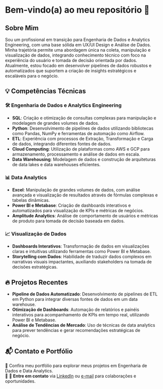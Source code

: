 # Bem-vindo(a) ao meu repositório 🚀

## Sobre Mim

Sou um profissional em transição para Engenharia de Dados e Analytics Engineering, com uma base sólida em UX/UI Design e Análise de Dados. Minha trajetória permite uma abordagem única na coleta, manipulação e visualização de dados, integrando conhecimento técnico com foco na experiência do usuário e tomada de decisão orientada por dados. Atualmente, estou focado em desenvolver pipelines de dados robustos e automatizados que suportem a criação de insights estratégicos e escaláveis para o negócio.

## 💡 Competências Técnicas

### 🛠️ Engenharia de Dados e Analytics Engineering

- **SQL**: Criação e otimização de consultas complexas para manipulação e modelagem de grandes volumes de dados.
- **Python**: Desenvolvimento de pipelines de dados utilizando bibliotecas como Pandas, NumPy e ferramentas de automação como Airflow.
- **ETL**: Experiência com processos de Extração, Transformação e Carga de dados, integrando diferentes fontes de dados.
- **Cloud Computing**: Utilização de plataformas como AWS e GCP para armazenamento, processamento e análise de dados em escala.
- **Data Warehousing**: Modelagem de dados e construção de arquiteturas de data lakes e data warehouses eficientes.

### 📊 Data Analytics

- **Excel**: Manipulação de grandes volumes de dados, com análise avançada e visualização de resultados através de fórmulas complexas e tabelas dinâmicas.
- **Power BI e Metabase**: Criação de dashboards interativos e automatizados para visualização de KPIs e métricas de negócios.
- **Amplitude Analytics**: Análise de comportamento de usuários e métricas de produto para tomada de decisão baseada em dados.

### 📈 Visualização de Dados

- **Dashboards Interativos**: Transformação de dados em visualizações claras e intuitivas utilizando ferramentas como Power BI e Metabase.
- **Storytelling com Dados**: Habilidade de traduzir dados complexos em narrativas visuais impactantes, auxiliando stakeholders na tomada de decisões estratégicas.

## 🔥 Projetos Recentes

- **Pipeline de Dados Automatizado**: Desenvolvimento de pipelines de ETL em Python para integrar diversas fontes de dados em um data warehouse.
- **Otimização de Dashboards**: Automação de relatórios e painéis interativos para acompanhamento de KPIs em tempo real, utilizando Power BI e Metabase.
- **Análise de Tendências de Mercado**: Uso de técnicas de data analytics para prever tendências e gerar recomendações estratégicas de negócio.

## 📬 Contato e Portfólio

🔗 Confira meu portfólio para explorar meus projetos em Engenharia de Dados e Data Analytics.  
📧 📧 **Entre em contato** via [LinkedIn](https://www.linkedin.com/in/matheusvazcientistadedados/) ou [e-mail](mailto:matheusvaz.data@gmail.com) para colaborações e oportunidades.
